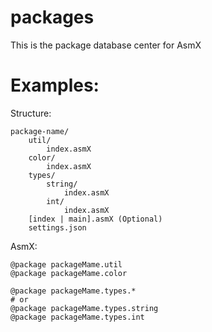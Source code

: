 # packages
This is the package database center for AsmX

# Examples:

Structure:
```
package-name/
    util/
        index.asmX
    color/
        index.asmX
    types/
        string/
            index.asmX
        int/
            index.asmX
    [index | main].asmX (Optional)
    settings.json
```

AsmX:
```
@package packageMame.util
@package packageMame.color

@package packageMame.types.*
# or
@package packageMame.types.string
@package packageMame.types.int
```
